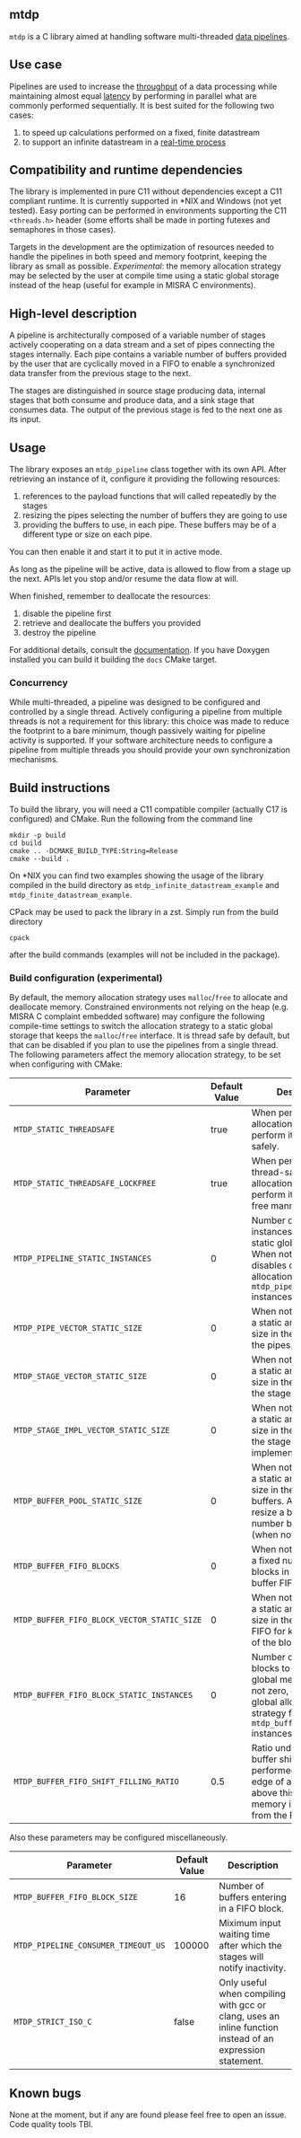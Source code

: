 mtdp
----

`mtdp` is a C library aimed at handling software multi-threaded [data pipelines](https://en.wikipedia.org/wiki/Pipeline_(computing)).

## Use case

Pipelines are used to increase the [throughput](https://en.wikipedia.org/wiki/Network_throughput) of a data processing while maintaining almost equal [latency](https://en.wikipedia.org/wiki/Latency_(engineering)) by performing in parallel what are commonly performed sequentially. It is best suited for the following two cases:
1. to speed up calculations performed on a fixed, finite datastream
2. to support an infinite datastream in a [real-time process](https://en.wikipedia.org/wiki/Real-time_computing#Real-time_in_digital_signal_processing)

## Compatibility and runtime dependencies
The library is implemented in pure C11 without dependencies except a C11 compliant runtime. It is currently supported in *NIX and Windows (not yet tested). Easy porting can be performed in environments supporting the C11 `<threads.h>` header (some efforts shall be made in porting futexes and semaphores in those cases).

Targets in the development are the optimization of resources needed to handle the pipelines in both speed and memory footprint, keeping the library as small as possible. 
_Experimental_: the memory allocation strategy may be selected by the user at compile time using a static global storage instead of the heap (useful for example in MISRA C environments).

## High-level description

A pipeline is architecturally composed of a variable number of stages actively cooperating on a data stream and a set of pipes connecting the stages internally. Each pipe contains a variable number of buffers provided by the user that are cyclically moved in a FIFO to enable a synchronized data transfer from the previous stage to the next.

The stages are distinguished in source stage producing data, internal stages that both consume and produce data, and a sink stage that consumes data. The output of the previous stage is fed to the next one as its input.

## Usage
The library exposes an `mtdp_pipeline` class together with its own API. After retrieving an instance of it, configure it providing the following resources:
1. references to the payload functions that will called repeatedly by the stages
2. resizing the pipes selecting the number of buffers they are going to use
3. providing the buffers to use, in each pipe. These buffers may be of a different type or size on each pipe.

You can then enable it and start it to put it in active mode.

As long as the pipeline will be active, data is allowed to flow from a stage up the next. APIs let you stop and/or resume the data flow at will.

When finished, remember to deallocate the resources:
1. disable the pipeline first
2. retrieve and deallocate the buffers you provided
3. destroy the pipeline

For additional details, consult the [documentation](https://dteod.github.io/mtdp/). If you have Doxygen installed you can build it building the `docs` CMake target.


### Concurrency
While multi-threaded, a pipeline was designed to be configured and controlled by a single thread. Actively configuring a pipeline from multiple threads is not a requirement for this library: this choice was made to reduce the footprint to a bare minimum, though passively waiting for pipeline activity is supported. If your software architecture needs to configure a pipeline from multiple threads you should provide your own synchronization mechanisms.

## Build instructions
To build the library, you will need a C11 compatible compiler (actually C17 is configured) and CMake. Run the following from the command line

```
mkdir -p build
cd build
cmake .. -DCMAKE_BUILD_TYPE:String=Release
cmake --build . 
```

On *NIX you can find two examples showing the usage of the library compiled in the build directory as `mtdp_infinite_datastream_example` and `mtdp_finite_datastream_example`.

CPack may be used to pack the library in a zst. Simply run from the build directory

```
cpack
```

after the build commands (examples will not be included in the package).

### Build configuration (experimental)
By default, the memory allocation strategy uses `malloc`/`free` to allocate and deallocate memory. Constrained environments not relying on the heap (e.g. MISRA C complaint embedded software) may configure the following compile-time settings to switch the allocation strategy to a static global storage that keeps the `malloc`/`free` interface. It is thread safe by default, but that can be disabled if you plan to use the pipelines from a single thread.
The following parameters affect the memory allocation strategy, to be set when configuring with CMake:

|Parameter|Default Value|Description
|-----|----|----|
|`MTDP_STATIC_THREADSAFE`                       | true    | When performing static allocation strategy, perform it thread-safely. |
|`MTDP_STATIC_THREADSAFE_LOCKFREE`              | true    | When performing thread-safe static allocation strategy, perform it in a lock-free manner. |
|`MTDP_PIPELINE_STATIC_INSTANCES`               | 0       | Number of pipeline instances to store in static global memory. When not zero, disables dynamic allocation strategy for `mtdp_pipeline` instances. |
|`MTDP_PIPE_VECTOR_STATIC_SIZE`                 | 0       | When not zero, embeds a static array of fixed size in the pipeline for the pipes. |
|`MTDP_STAGE_VECTOR_STATIC_SIZE`                | 0       | When not zero, embeds a static array of fixed size in the pipeline for the stages. |
|`MTDP_STAGE_IMPL_VECTOR_STATIC_SIZE`           | 0       | When not zero, embeds a static array of fixed size in the pipeline for the stage implementations. |
|`MTDP_BUFFER_POOL_STATIC_SIZE`                 | 0       | When not zero, embeds a static array of fixed size in the pipes for the buffers. Attempts to resize a buffer pool to a number bigger that this (when not zero) will fail.
|`MTDP_BUFFER_FIFO_BLOCKS`                      | 0       | When not zero, embeds a fixed number of FIFO blocks in the pipe's buffer FIFO. |
|`MTDP_BUFFER_FIFO_BLOCK_VECTOR_STATIC_SIZE`    | 0       | When not zero, embeds a static array of fixed size in the pipe's buffer FIFO for keeping track of the blocks. |
|`MTDP_BUFFER_FIFO_BLOCK_STATIC_INSTANCES`      | 0       | Number of buffer fifo blocks to store in static global memory. When not zero, enables static global allocation strategy for `mtdp_buffer_fifo_block` instances. |
|`MTDP_BUFFER_FIFO_SHIFT_FILLING_RATIO`         | 0.5     | Ratio under which a buffer shift is performed when at the edge of a FIFO block; above this value more memory is requested from the FIFO. |

Also these parameters may be configured miscellaneously.

|Parameter|Default Value|Description
|-----|----|----|
|`MTDP_BUFFER_FIFO_BLOCK_SIZE`                  | 16      | Number of buffers entering in a FIFO block. |
|`MTDP_PIPELINE_CONSUMER_TIMEOUT_US`            | 100000  | Miximum input waiting time after which the stages will notify inactivity. |
|`MTDP_STRICT_ISO_C`                            | false   | Only useful when compiling with gcc or clang, uses an inline function instead of an expression statement. |

## Known bugs
None at the moment, but if any are found please feel free to open an issue. Code quality tools TBI.
